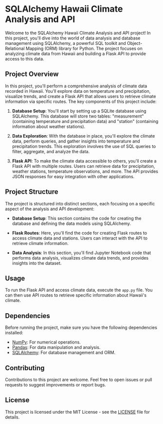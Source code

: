 # SQLAlchemy Hawaii Climate Analysis and API

Welcome to the SQLAlchemy Hawaii Climate Analysis and API project! In this project, you'll dive into the world of data analysis and database management using SQLAlchemy, a powerful SQL toolkit and Object-Relational Mapping (ORM) library for Python. The project focuses on analyzing climate data from Hawaii and building a Flask API to provide access to this data.

## Project Overview

In this project, you'll perform a comprehensive analysis of climate data recorded in Hawaii. You'll explore data on temperature and precipitation, visualize trends, and create a Flask API that allows users to retrieve climate information via specific routes. The key components of this project include:

1. **Database Setup**: You'll start by setting up a SQLite database using SQLAlchemy. This database will store two tables: "measurement" (containing temperature and precipitation data) and "station" (containing information about weather stations).

2. **Data Exploration**: With the database in place, you'll explore the climate data, perform queries, and gather insights into temperature and precipitation trends. This exploration involves the use of SQL queries to filter, aggregate, and analyze the data.

3. **Flask API**: To make the climate data accessible to others, you'll create a Flask API with multiple routes. Users can retrieve data for precipitation, weather stations, temperature observations, and more. The API provides JSON responses for easy integration with other applications.

## Project Structure

The project is structured into distinct sections, each focusing on a specific aspect of the analysis and API development:

- **Database Setup**: This section contains the code for creating the database and defining the data models using SQLAlchemy.

- **Flask Routes**: Here, you'll find the code for creating Flask routes to access climate data and stations. Users can interact with the API to retrieve climate information.

- **Data Analysis**: In this section, you'll find Jupyter Notebook code that performs data analysis, visualizes climate data trends, and provides insights into the dataset.

## Usage

To run the Flask API and access climate data, execute the `app.py` file. You can then use API routes to retrieve specific information about Hawaii's climate.

## Dependencies

Before running the project, make sure you have the following dependencies installed:

- [NumPy](https://numpy.org/doc/stable/): For numerical operations.
- [Pandas](https://pandas.pydata.org/docs/): For data manipulation and analysis.
- [SQLAlchemy](https://docs.sqlalchemy.org/en/20/): For database management and ORM.

## Contributing

Contributions to this project are welcome. Feel free to open issues or pull requests to suggest improvements or report bugs.

## License

This project is licensed under the MIT License - see the [LICENSE](LICENSE) file for details.

